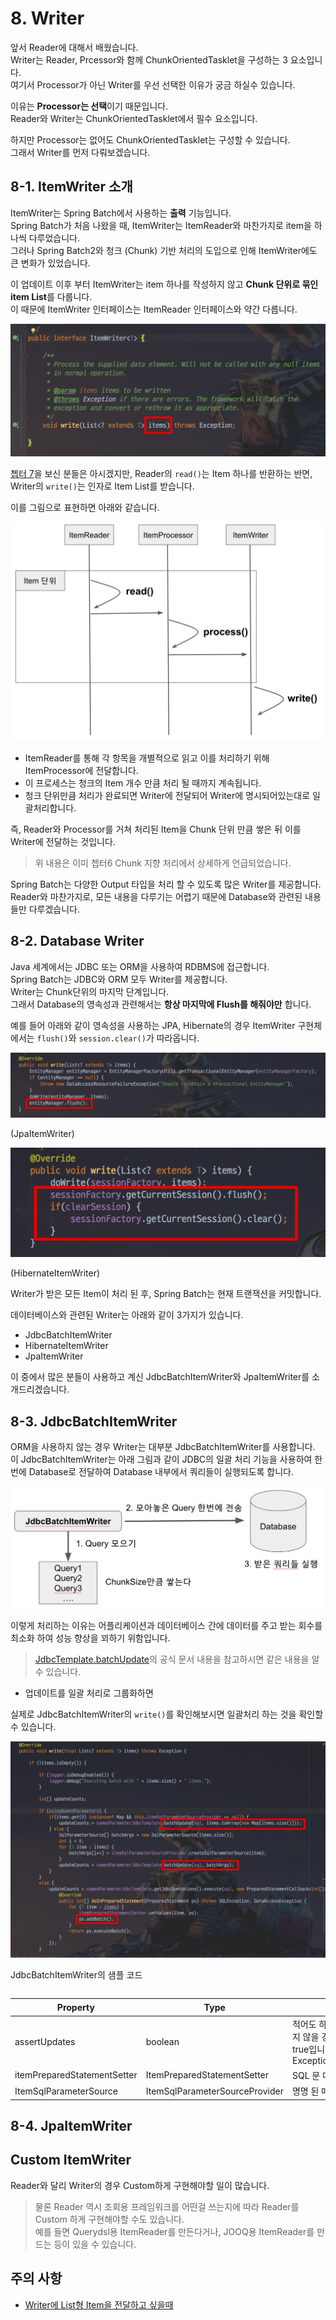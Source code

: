 # 8. Writer

앞서 Reader에 대해서 배웠습니다.  
Writer는 Reader, Prcessor와 함께 ChunkOrientedTasklet을 구성하는 3 요소입니다.  
여기서 Processor가 아닌 Writer를 우선 선택한 이유가 궁금 하실수 있습니다.  
  
이유는 **Processor는 선택**이기 때문입니다.  
Reader와 Writer는 ChunkOrientedTasklet에서 필수 요소입니다.  
  
하지만 Processor는 없어도 ChunkOrientedTasklet는 구성할 수 있습니다.  
그래서 Writer를 먼저 다뤄보겠습니다.  
  
## 8-1. ItemWriter 소개

ItemWriter는 Spring Batch에서 사용하는 **출력** 기능입니다.  
Spring Batch가 처음 나왔을 때, ItemWriter는 ItemReader와 마찬가지로 item을 하나씩 다루었습니다.  
그러나 Spring Batch2와 청크 (Chunk) 기반 처리의 도입으로 인해 ItemWriter에도 큰 변화가 있었습니다.  
  
이 업데이트 이후 부터 ItemWriter는 item 하나를 작성하지 않고 **Chunk 단위로 묶인 item List**를 다룹니다.  
이 때문에 ItemWriter 인터페이스는 ItemReader 인터페이스와 약간 다릅니다.  

![itemwriter1](./images/8/itemwriter1.png)

[쳅터 7](https://jojoldu.tistory.com/336)을 보신 분들은 아시겠지만, Reader의 ```read()```는 Item 하나를 반환하는 반면, Writer의 ```write()```는 인자로 Item List를 받습니다.  

이를 그림으로 표현하면 아래와 같습니다.

![write-process](./images/8/write-process.png)

* ItemReader를 통해 각 항목을 개별적으로 읽고 이를 처리하기 위해 ItemProcessor에 전달합니다.  
* 이 프로세스는 청크의 Item 개수 만큼 처리 될 때까지 계속됩니다.  
* 청크 단위만큼 처리가 완료되면 Writer에 전달되어 Writer에 명시되어있는대로 일괄처리합니다.

즉, Reader와 Processor를 거쳐 처리된 Item을 Chunk 단위 만큼 쌓은 뒤 이를 Writer에 전달하는 것입니다.  

> 위 내용은 이미 쳅터6 Chunk 지향 처리에서 상세하게 언급되었습니다.

Spring Batch는 다양한 Output 타입을 처리 할 수 있도록 많은 Writer를 제공합니다.  
Reader와 마찬가지로, 모든 내용을 다루기는 어렵기 때문에 Database와 관련된 내용들만 다루겠습니다.

## 8-2. Database Writer

Java 세계에서는 JDBC 또는 ORM을 사용하여 RDBMS에 접근합니다.  
Spring Batch는 JDBC와 ORM 모두 Writer를 제공합니다.  
Writer는 Chunk단위의 마지막 단계입니다.  
그래서 Database의 영속성과 관련해서는 **항상 마지막에 Flush를 해줘야만** 합니다.  
  
예를 들어 아래와 같이 영속성을 사용하는 JPA, Hibernate의 경우 ItemWriter 구현체에서는 ```flush()```와 ```session.clear()```가 따라옵니다. 

![flush1](./images/8/flush1.png)

(JpaItemWriter)

![flush2](./images/8/flush2.png)

(HibernateItemWriter)  
  
Writer가 받은 모든 Item이 처리 된 후, Spring Batch는 현재 트랜잭션을 커밋합니다.  

데이터베이스와 관련된 Writer는 아래와 같이 3가지가 있습니다.

* JdbcBatchItemWriter
* HibernateItemWriter
* JpaItemWriter

이 중에서 많은 분들이 사용하고 계신 JdbcBatchItemWriter와 JpaItemWriter를 소개드리겠습니다.

## 8-3. JdbcBatchItemWriter

ORM을 사용하지 않는 경우 Writer는 대부분 JdbcBatchItemWriter를 사용합니다.  
이 JdbcBatchItemWriter는 아래 그림과 같이 JDBC의 일괄 처리 기능을 사용하여 한번에 Database로 전달하여 Database 내부에서 쿼리들이 실행되도록 합니다.

![jdbcwrite-flow](./images/8/jdbcwrite-flow.png)

이렇게 처리하는 이유는 어플리케이션과 데이터베이스 간에 데이터를 주고 받는 회수를 최소화 하여 성능 향상을 꾀하기 위함입니다.  

> [JdbcTemplate.batchUpdate](https://docs.spring.io/spring/docs/3.0.0.M4/reference/html/ch12s04.html)의 공식 문서 내용을 참고하시면 같은 내용을 알 수 있습니다.

* 업데이트를 일괄 처리로 그룹화하면 

실제로 JdbcBatchItemWriter의 ```write()```를 확인해보시면 일괄처리 하는 것을 확인할 수 있습니다.

![jdbcwrite](./images/8/jdbcwrite.png)

JdbcBatchItemWriter의 샘플 코드

```java

```


|  Property     |  Type     |  설명   |
|  ---                          |  ---                              |  ---  |
| assertUpdates                 | boolean |  적어도 하나의 항목이 행을 업데이트하거나 삭제하지 않을 경우 예외를 throw할지 여부. 기본값은 true입니다. Exception:EmptyResultDataAccessException     | 
| itemPreparedStatementSetter   | ItemPreparedStatementSetter<T> | SQL 문 매개 변수 값은? 위치 매개 변수 표시 자      |
| ItemSqlParameterSource        | ItemSqlParameterSourceProvider<T>   | 명명 된 매개 변수의 SQL 문 매개 변수 값      |



## 8-4. JpaItemWriter

## Custom ItemWriter

Reader와 달리 Writer의 경우 Custom하게 구현해야할 일이 많습니다.

> 물론 Reader 역시 조회용 프레임워크를 어떤걸 쓰는지에 따라 Reader를 Custom 하게 구현해야할 수도 있습니다.  
예를 들면 Querydsl용 ItemReader를 만든다거나, JOOQ용 ItemReader를 만드는 등이 있을 수 있습니다.

## 주의 사항

* [Writer에 List형 Item을 전달하고 싶을때](https://jojoldu.tistory.com/140)